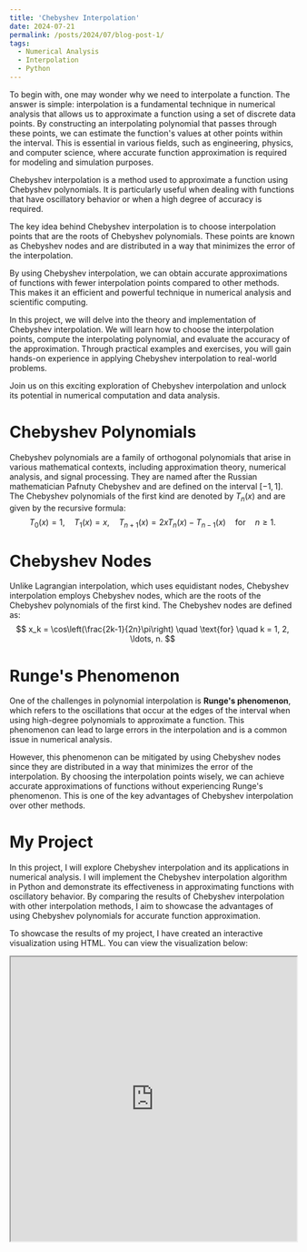 ```yaml
---
title: 'Chebyshev Interpolation'
date: 2024-07-21
permalink: /posts/2024/07/blog-post-1/
tags:
  - Numerical Analysis
  - Interpolation
  - Python
---
```


To begin with, one may wonder why we need to interpolate a function. The answer is simple: interpolation is a fundamental technique in numerical analysis that allows us to approximate a function using a set of discrete data points. By constructing an interpolating polynomial that passes through these points, we can estimate the function's values at other points within the interval. This is essential in various fields, such as engineering, physics, and computer science, where accurate function approximation is required for modeling and simulation purposes.

Chebyshev interpolation is a method used to approximate a function using Chebyshev polynomials. It is particularly useful when dealing with functions that have oscillatory behavior or when a high degree of accuracy is required.

The key idea behind Chebyshev interpolation is to choose interpolation points that are the roots of Chebyshev polynomials. These points are known as Chebyshev nodes and are distributed in a way that minimizes the error of the interpolation.

By using Chebyshev interpolation, we can obtain accurate approximations of functions with fewer interpolation points compared to other methods. This makes it an efficient and powerful technique in numerical analysis and scientific computing.

In this project, we will delve into the theory and implementation of Chebyshev interpolation. We will learn how to choose the interpolation points, compute the interpolating polynomial, and evaluate the accuracy of the approximation. Through practical examples and exercises, you will gain hands-on experience in applying Chebyshev interpolation to real-world problems.

Join us on this exciting exploration of Chebyshev interpolation and unlock its potential in numerical computation and data analysis.


Chebyshev Polynomials
======
Chebyshev polynomials are a family of orthogonal polynomials that arise in various mathematical contexts, including approximation theory, numerical analysis, and signal processing. They are named after the Russian mathematician Pafnuty Chebyshev and are defined on the interval $[-1, 1]$. The Chebyshev polynomials of the first kind are denoted by $T_n(x)$ and are given by the recursive formula:
$$
T_0(x) = 1, \quad T_1(x) = x, \quad T_{n+1}(x) = 2xT_n(x) - T_{n-1}(x) \quad \text{for} \quad n \geq 1.
$$

Chebyshev Nodes
======
Unlike Lagrangian interpolation, which uses equidistant nodes, Chebyshev interpolation employs Chebyshev nodes, which are the roots of the Chebyshev polynomials of the first kind. The Chebyshev nodes are defined as:
$$
x_k = \cos\left(\frac{2k-1}{2n}\pi\right) \quad \text{for} \quad k = 1, 2, \ldots, n.
$$

Runge's Phenomenon
======
One of the challenges in polynomial interpolation is **Runge's phenomenon**, which refers to the oscillations that occur at the edges of the interval when using high-degree polynomials to approximate a function. This phenomenon can lead to large errors in the interpolation and is a common issue in numerical analysis.

However, this phenomenon can be mitigated by using Chebyshev nodes since they are distributed in a way that minimizes the error of the interpolation. By choosing the interpolation points wisely, we can achieve accurate approximations of functions without experiencing Runge's phenomenon. This is one of the key advantages of Chebyshev interpolation over other methods.

My Project
======
In this project, I will explore Chebyshev interpolation and its applications in numerical analysis. I will implement the Chebyshev interpolation algorithm in Python and demonstrate its effectiveness in approximating functions with oscillatory behavior. By comparing the results of Chebyshev interpolation with other interpolation methods, I aim to showcase the advantages of using Chebyshev polynomials for accurate function approximation.

To showcase the results of my project, I have created an interactive visualization using HTML. You can view the visualization below:

<iframe src="https://skckenneth.github.io/ScienceProject/Interpolation/Chebyshev.html" width="100%" height="500px"></iframe>
